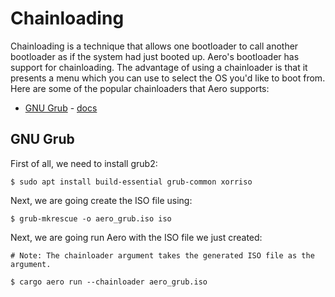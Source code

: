 # Chainloading

Chainloading is a technique that allows one bootloader to call another bootloader as if the
system had just booted up. Aero's bootloader has support for chainloading. The advantage of using a 
chainloader is that it presents a menu which you can use to select the OS you'd like to boot from.
Here are some of the popular chainloaders that Aero supports:

- [GNU Grub](https://www.gnu.org/software/grub/) - [docs](#GNU-grub)

## GNU Grub
First of all, we need to install grub2:
```shell
$ sudo apt install build-essential grub-common xorriso
```

Next, we are going create the ISO file using:
```shell
$ grub-mkrescue -o aero_grub.iso iso
```

Next, we are going run Aero with the ISO file we just created:
```shell
# Note: The chainloader argument takes the generated ISO file as the argument.

$ cargo aero run --chainloader aero_grub.iso
```
